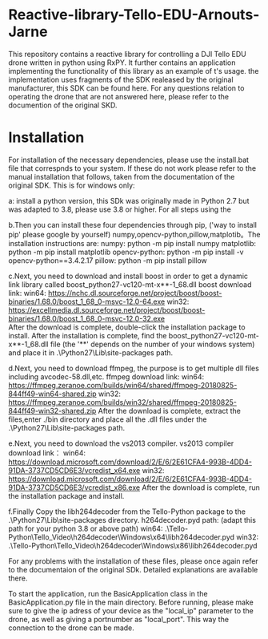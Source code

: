 # Reactive-library-Tello-EDU-Arnouts-Jarne

This repository contains a reactive library for controlling a DJI Tello EDU drone written in python using RxPY. 
It further contains an application implementing the functionality of this library as an example of t's usage. 
the implementation uses fragments of the SDK realeased by the original manufacturer, this SDK can be found here. 
For any questions relation to operating the drone that are not answered here, please refer to the documention of the original SKD.

# Installation
For installation of the necessary dependencies, please use the install.bat file that correspnds to your system. If these do not work please refer to the manual installation that follows, taken from the documentation of the original SDK. This is for windows only:

a: install a python version, this SDk was originally made in Python 2.7 but was adapted to 3.8, please use 3.8 or higher. For all steps using the

b.Then you can install these four dependencies through pip, ('way to install pip' please google by yourself)
   numpy,opencv-python,pillow,matplotib。The installation instructions are:
   numpy:           python -m pip install numpy
   matplotlib:      python -m pip install matplotlib
   opencv-python:   python -m pip install -v opencv-python==3.4.2.17
   pillow:          python -m pip install pillow
   
c.Next, you need to download and install boost in order to get a dynamic link library called boost_python27-vc120-mt-x**-1_68.dll
   boost download link:
   win64: https://nchc.dl.sourceforge.net/project/boost/boost-binaries/1.68.0/boost_1_68_0-msvc-12.0-64.exe 
   win32: https://excellmedia.dl.sourceforge.net/project/boost/boost-binaries/1.68.0/boost_1_68_0-msvc-12.0-32.exe  
   After the download is complete, double-click the installation package to install. After the installation is complete, find the 
   boost_python27-vc120-mt-x**-1_68.dll file (the '**' depends on the number of your windows system) and place it in 
   .\Python27\Lib\site-packages path.
   
d.Next, you need to download ffmpeg, the purpose is to get multiple dll files including avcodec-58.dll,etc.
   ffmpeg download link:
   win64: https://ffmpeg.zeranoe.com/builds/win64/shared/ffmpeg-20180825-844ff49-win64-shared.zip
   win32: https://ffmpeg.zeranoe.com/builds/win32/shared/ffmpeg-20180825-844ff49-win32-shared.zip
   After the download is complete, extract the files,enter ./bin directory and place all the .dll files under the .\Python27\Lib\site-packages path.
   
e.Next, you need to download the vs2013 compiler.
   vs2013 compiler download link：
   win64: https://download.microsoft.com/download/2/E/6/2E61CFA4-993B-4DD4-91DA-3737CD5CD6E3/vcredist_x64.exe
   win32: https://download.microsoft.com/download/2/E/6/2E61CFA4-993B-4DD4-91DA-3737CD5CD6E3/vcredist_x86.exe
   After the download is complete, run the installation package and install.
   
f.Finally Copy the libh264decoder from the Tello-Python package to the .\Python27\Lib\site-packages directory.
   h264decoder.pyd path: (adapt this path for your python 3.8 or above path) 
   win64: .\Tello-Python\Tello_Video\h264decoder\Windows\x64\libh264decoder.pyd
   win32: .\Tello-Python\Tello_Video\h264decoder\Windows\x86\libh264decoder.pyd
   
 For any problems with the installation of these files, please once again refer to the documentaion of the original SDk. Detailed explanations are available there. 
   
To start the application, run the BasicApplication class in the BasicApplication.py file in the main directory. Before running, please make sure to give the ip adress of your device as the "local_ip" parameter to the drone, as well as giving a portnumber as "local_port". This way the connection to the drone can be made. 
  
